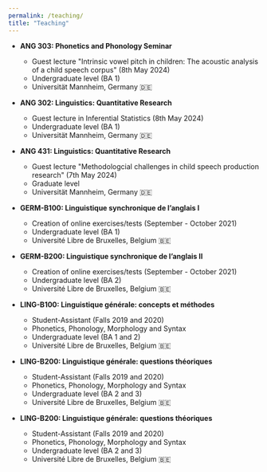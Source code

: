 ```yaml
---
permalink: /teaching/
title: "Teaching"
---
```

- **ANG 303: Phonetics and Phonology Seminar**
    - Guest lecture "Intrinsic vowel pitch in children: The  acoustic analysis of a child speech corpus" (8th May 2024)
    - Undergraduate level (BA 1)
    - Universität Mannheim, Germany 🇩🇪
 
- **ANG 302: Linguistics: Quantitative Research**
    - Guest lecture in Inferential Statistics (8th May 2024)
    - Undergraduate level (BA 1)
    - Universität Mannheim, Germany 🇩🇪
 
- **ANG 431: Linguistics: Quantitative Research**
    - Guest lecture "Methodologcial challenges in child speech production research" (7th May 2024)
    - Graduate level
    - Universität Mannheim, Germany 🇩🇪

- **GERM-B100: Linguistique synchronique de l’anglais I**
    - Creation of online exercises/tests (September - October 2021)
    - Undergraduate level (BA 1)
    - Université Libre de Bruxelles, Belgium 🇧🇪
    
- **GERM-B200: Linguistique synchronique de l’anglais II**
    - Creation of online exercises/tests (September - October 2021)
    - Undergraduate level (BA 2)
    - Université Libre de Bruxelles, Belgium 🇧🇪

- **LING-B100: Linguistique générale: concepts et méthodes**
    - Student-Assistant (Falls 2019 and 2020)
    - Phonetics, Phonology, Morphology and Syntax
    - Undergraduate level (BA 1 and 2)
    - Université Libre de Bruxelles, Belgium 🇧🇪

- **LING-B200: Linguistique générale: questions théoriques**
    - Student-Assistant (Falls 2019 and 2020)
    - Phonetics, Phonology, Morphology and Syntax
    - Undergraduate level (BA 2 and 3)
    - Université Libre de Bruxelles, Belgium 🇧🇪
  
- **LING-B200: Linguistique générale: questions théoriques**
    - Student-Assistant (Falls 2019 and 2020)
    - Phonetics, Phonology, Morphology and Syntax
    - Undergraduate level (BA 2 and 3)
    - Université Libre de Bruxelles, Belgium 🇧🇪
